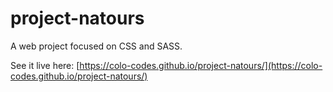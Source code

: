# project-natours

A web project focused on CSS and SASS.

See it live here: [https://colo-codes.github.io/project-natours/](https://colo-codes.github.io/project-natours/)
